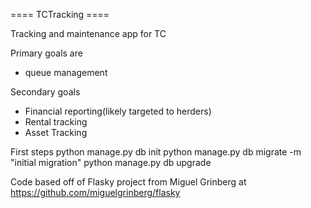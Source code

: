 ==== TCTracking ====

Tracking and maintenance app for TC

Primary goals are
 - queue management

Secondary goals
 - Financial reporting(likely targeted to herders)
 - Rental tracking
 - Asset Tracking

First steps
python manage.py db init
python manage.py db migrate -m "initial migration"
python manage.py db upgrade

Code based off of Flasky project from Miguel Grinberg at https://github.com/miguelgrinberg/flasky